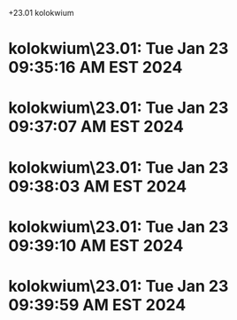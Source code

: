 +23.01 kolokwium
# kolokwium\23.01:  Tue Jan 23 09:35:16 AM EST 2024
# kolokwium\23.01:  Tue Jan 23 09:37:07 AM EST 2024
# kolokwium\23.01:  Tue Jan 23 09:38:03 AM EST 2024
# kolokwium\23.01:  Tue Jan 23 09:39:10 AM EST 2024
# kolokwium\23.01:  Tue Jan 23 09:39:59 AM EST 2024
